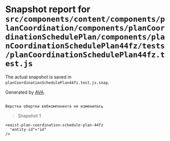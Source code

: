 # Snapshot report for `src/components/content/components/planCoordination/components/planCoordinationSchedulePlan/components/planCoordinationSchedulePlan44fz/tests/planCoordinationSchedulePlan44fz.test.js`

The actual snapshot is saved in `planCoordinationSchedulePlan44fz.test.js.snap`.

Generated by [AVA](https://avajs.dev).

## 
    Верстка обертки вебкомпонента не изменилась


> Snapshot 1

    <eaist-plan-coordination-schedule-plan-44fz
      "entity-id"="id"
    />
